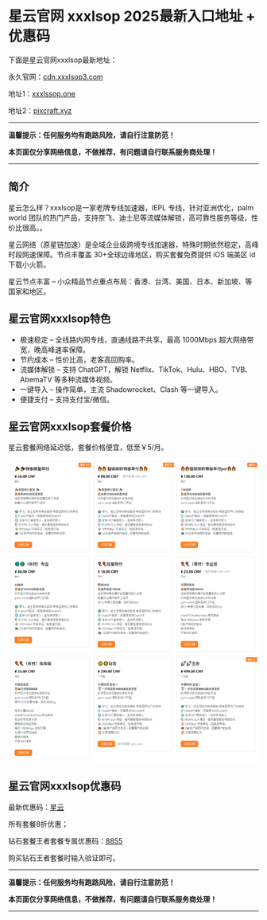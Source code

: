 # 星云官网 xxxlsop 2025最新入口地址 + 优惠码

下面是星云官网xxxlsop最新地址：

永久官网：[cdn.xxxlsop3.com](https://xuv.cc/out/xls)

地址1：[xxxlssop.one](https://user.xxxlssop.one/#/register?code=pDO1DL3K)

地址2：[pixcraft.xyz](https://user.pixcraft.xyz/#/register?code=pDO1DL3K)

---

**温馨提示：任何服务均有跑路风险，请自行注意防范！**

**本页面仅分享网络信息，不做推荐，有问题请自行联系服务商处理！**

---

## 简介

星云怎么样？xxxlsop是一家老牌专线加速器，IEPL 专线，针对亚洲优化，palm world 团队的热门产品，支持奈飞、迪士尼等流媒体解锁，高可靠性服务等级，性价比很高。。

星云网络（原星链加速）是全域企业级跨境专线加速器，特殊时期依然稳定，高峰时段网速保障。节点丰覆盖 30+全球边缘地区，购买套餐免费提供 iOS 端美区 id 下载小火箭。

星云节点丰富 – 小众精品节点重点布局：香港、台湾、美国、日本、新加坡、等国家和地区。

## 星云官网xxxlsop特色

<ul>
   <li>极速稳定 – 全线路内网专线，直通线路不共享，最高 1000Mbps 超大网络带宽，晚高峰速率保障。</li>
   <li>节约成本 – 性价比高，老客高回购率。</li>
   <li>流媒体解锁 – 支持 ChatGPT，解锁 Netflix、TikTok、Hulu、HBO、TVB、AbemaTV 等多种流媒体视频。</li>
   <li>一键导入 – 操作简单，主流 Shadowrocket、Clash 等一键导入。</li>
   <li>便捷支付 – 支持支付宝/微信。</li>
</ul>

## 星云官网xxxlsop套餐价格

星云套餐网络延迟低，套餐价格便宜，低至￥5/月。

[![星云套餐价格](xlsop_20240621_104548.png)](https://xuv.cc/out/xls)

## 星云官网xxxlsop优惠码

最新优惠码：[星云](https://xuv.cc/out/xls)

所有套餐8折优惠；

钻石套餐王者套餐专属优惠码：[8855](https://xuv.cc/out/xls)

购买钻石王者套餐时输入验证即可。

---

**温馨提示：任何服务均有跑路风险，请自行注意防范！**

**本页面仅分享网络信息，不做推荐，有问题请自行联系服务商处理！**

---
